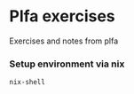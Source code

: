 # Plfa exercises

Exercises and notes from plfa

### Setup environment via nix

``` sh
nix-shell
```
